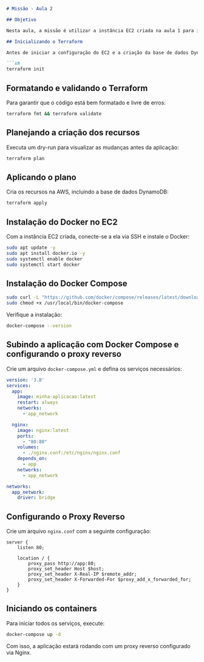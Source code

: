 ```markdown
# Missão - Aula 2

## Objetivo

Nesta aula, a missão é utilizar a instância EC2 criada na aula 1 para instalar o Docker e subir a aplicação. Além disso, utilizamos o Docker Compose para facilitar a gestão dos containers, subimos um Nginx e configuramos um proxy reverso.

## Inicializando o Terraform

Antes de iniciar a configuração do EC2 e a criação da base de dados DynamoDB, execute:

```sh
terraform init
```

## Formatando e validando o Terraform

Para garantir que o código está bem formatado e livre de erros:

```sh
terraform fmt && terraform validate
```

## Planejando a criação dos recursos

Executa um dry-run para visualizar as mudanças antes da aplicação:

```sh
terraform plan
```

## Aplicando o plano

Cria os recursos na AWS, incluindo a base de dados DynamoDB:

```sh
terraform apply
```

## Instalação do Docker no EC2

Com a instância EC2 criada, conecte-se a ela via SSH e instale o Docker:

```sh
sudo apt update -y
sudo apt install docker.io -y
sudo systemctl enable docker
sudo systemctl start docker
```

## Instalação do Docker Compose

```sh
sudo curl -L "https://github.com/docker/compose/releases/latest/download/docker-compose-$(uname -s)-$(uname -m)" -o /usr/local/bin/docker-compose
sudo chmod +x /usr/local/bin/docker-compose
```

Verifique a instalação:

```sh
docker-compose --version
```

## Subindo a aplicação com Docker Compose e configurando o proxy reverso

Crie um arquivo `docker-compose.yml` e defina os serviços necessários:

```yaml
version: '3.8'
services:
  app:
    image: minha-aplicacao:latest
    restart: always
    networks:
      - app_network

  nginx:
    image: nginx:latest
    ports:
      - "80:80"
    volumes:
      - ./nginx.conf:/etc/nginx/nginx.conf
    depends_on:
      - app
    networks:
      - app_network

networks:
  app_network:
    driver: bridge
```

## Configurando o Proxy Reverso

Crie um arquivo `nginx.conf` com a seguinte configuração:

```nginx
server {
    listen 80;

    location / {
        proxy_pass http://app:80;
        proxy_set_header Host $host;
        proxy_set_header X-Real-IP $remote_addr;
        proxy_set_header X-Forwarded-For $proxy_add_x_forwarded_for;
    }
}
```

## Iniciando os containers

Para iniciar todos os serviços, execute:

```sh
docker-compose up -d
```

Com isso, a aplicação estará rodando com um proxy reverso configurado via Nginx.

